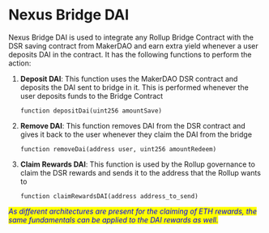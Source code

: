 # Nexus Bridge DAI

Nexus Bridge DAI is used to integrate any Rollup Bridge Contract with the DSR saving contract from MakerDAO and earn extra yield whenever a user deposits DAI in the contract. It has the following functions to perform the action:

1.  **Deposit DAI**: This function uses the MakerDAO DSR contract and deposits the DAI sent to bridge in it. This is performed whenever the user deposits funds to the Bridge Contract

    ```solidity
    function depositDai(uint256 amountSave)
    ```
2.  **Remove DAI**: This function removes DAI from the DSR contract and gives it back to the user whenever they claim the DAI from the bridge

    ```solidity
    function removeDai(address user, uint256 amountRedeem)
    ```
3.  **Claim Rewards DAI**: This function is used by the Rollup governance to claim the DSR rewards and sends it to the address that the Rollup wants to

    ```solidity
    function claimRewardsDAI(address address_to_send)
    ```

_<mark style="color:blue;">As different architectures are present for the claiming of ETH rewards, the same fundamentals can be applied to the DAI rewards as well.</mark>_
